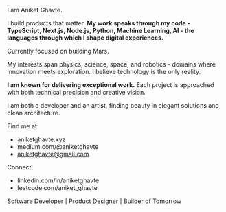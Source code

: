 I am Aniket Ghavte.

I build products that matter. **My work speaks through my code - TypeScript, Next.js, Node.js, Python, Machine Learning, AI - the languages through which I shape digital experiences.**

Currently focused on building Mars.

My interests span physics, science, space, and robotics - domains where innovation meets exploration. I believe technology is the only reality.

**I am known for delivering exceptional work.** Each project is approached with both technical precision and creative vision.

I am both a developer and an artist, finding beauty in elegant solutions and clean architecture.

Find me at:
- aniketghavte.xyz
- medium.com/@aniketghavte
- aniketghavte@gmail.com

Connect:
- linkedin.com/in/aniketghavte
- leetcode.com/aniket_ghavte 

Software Developer | Product Designer | Builder of Tomorrow

